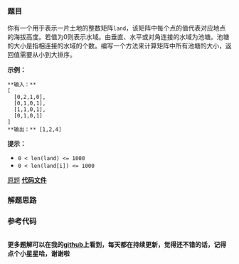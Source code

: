 ### 题目
你有一个用于表示一片土地的整数矩阵`land`，该矩阵中每个点的值代表对应地点的海拔高度。若值为0则表示水域。由垂直、水平或对角连接的水域为池塘。池塘的大小是指相连接的水域的个数。编写一个方法来计算矩阵中所有池塘的大小，返回值需要从小到大排序。

**示例：**

    
    
    **输入：**
    [
      [0,2,1,0],
      [0,1,0,1],
      [1,1,0,1],
      [0,1,0,1]
    ]
    **输出：** [1,2,4]
    

**提示：**

  * `0 < len(land) <= 1000`
  * `0 < len(land[i]) <= 1000`

[原题](https://leetcode-cn.com/problems/pond-sizes-lcci/)    **[代码文件]()**


### 解题思路




### 参考代码

```go


```




**更多题解可以在我的[github](https://github.com/LZH139/leetcode_Go)上看到，每天都在持续更新，觉得还不错的话，记得点个小星星哈，谢谢啦**
